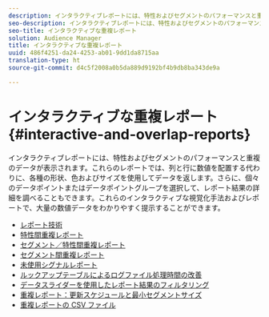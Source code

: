 ```yaml
---
description: インタラクティブレポートには、特性およびセグメントのパフォーマンスと重複のデータが表示されます。これらのレポートでは、列と行に数値を配置する代わりに、各種の形状、色およびサイズを使用してデータを返します。さらに、個々のデータポイントまたはデータポイントグループを選択して、レポート結果の詳細を調べることもできます。これらのインタラクティブな視覚化手法およびレポートで、大量の数値データをわかりやすく提示することができます。
seo-description: インタラクティブレポートには、特性およびセグメントのパフォーマンスと重複のデータが表示されます。これらのレポートでは、列と行に数値を配置する代わりに、各種の形状、色およびサイズを使用してデータを返します。さらに、個々のデータポイントまたはデータポイントグループを選択して、レポート結果の詳細を調べることもできます。これらのインタラクティブな視覚化手法およびレポートで、大量の数値データをわかりやすく提示することができます。
seo-title: インタラクティブな重複レポート
solution: Audience Manager
title: インタラクティブな重複レポート
uuid: 486f4251-da24-4253-ab01-9dd1da8715aa
translation-type: ht
source-git-commit: d4c5f2008a0b5da889d9192bf4b9db8ba343de9a

---
```



# インタラクティブな重複レポート {#interactive-and-overlap-reports}

インタラクティブレポートには、特性およびセグメントのパフォーマンスと重複のデータが表示されます。これらのレポートでは、列と行に数値を配置する代わりに、各種の形状、色およびサイズを使用してデータを返します。さらに、個々のデータポイントまたはデータポイントグループを選択して、レポート結果の詳細を調べることもできます。これらのインタラクティブな視覚化手法およびレポートで、大量の数値データをわかりやすく提示することができます。

+ [レポート技術](interactive-report-technology.md)
+ [特性間重複レポート](trait-trait-overlap-report.md)
+ [セグメント／特性間重複レポート](segment-trait-overlap-report.md)
+ [セグメント間重複レポート](segment-segment-overlap-report.md)
+ [未使用シグナルレポート](unused-signals.md)
+ [ルックアップテーブルによるログファイル処理時間の改善](lookup-tables.md)
+ [データスライダーを使用したレポート結果のフィルタリング](data-sliders.md)
+ [重複レポート：更新スケジュールと最小セグメントサイズ](overlap-minimum-segment-size.md)
+ [重複レポートの CSV ファイル](overlap-csv-files.md)

<!-- 

c_dynamic_reports.xml

 -->
